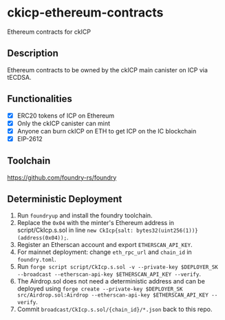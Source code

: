 # ckicp-ethereum-contracts
Ethereum contracts for ckICP

## Description
Ethereum contracts to be owned by the ckICP main canister on ICP via tECDSA.

## Functionalities
- [x] ERC20 tokens of ICP on Ethereum
- [x] Only the ckICP canister can mint
- [x] Anyone can burn ckICP on ETH to get ICP on the IC blockchain
- [x] EIP-2612

## Toolchain
https://github.com/foundry-rs/foundry

## Deterministic Deployment
1. Run `foundryup` and install the foundry toolchain.
1. Replace the `0x04` with the minter's Ethereum address in script/CkIcp.s.sol in line `new CkIcp{salt: bytes32(uint256(1))}(address(0x04));`.
1. Register an Etherscan account and export `ETHERSCAN_API_KEY`.
1. For mainnet deployment: change `eth_rpc_url` and `chain_id` in `foundry.toml`.
1. Run `forge script script/CkIcp.s.sol -v --private-key $DEPLOYER_SK --broadcast --etherscan-api-key $ETHERSCAN_API_KEY --verify`.
1. The Airdrop.sol does not need a deterministic address and can be deployed using `forge create --private-key $DEPLOYER_SK src/Airdrop.sol:Airdrop --etherscan-api-key $ETHERSCAN_API_KEY --verify`.
1. Commit `broadcast/CkIcp.s.sol/{chain_id}/*.json` back to this repo.

